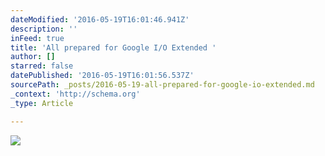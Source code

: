 ```yaml
---
dateModified: '2016-05-19T16:01:46.941Z'
description: ''
inFeed: true
title: 'All prepared for Google I/O Extended '
author: []
starred: false
datePublished: '2016-05-19T16:01:56.537Z'
sourcePath: _posts/2016-05-19-all-prepared-for-google-io-extended.md
_context: 'http://schema.org'
_type: Article

---
```

![](https://the-grid-user-content.s3-us-west-2.amazonaws.com/4e3b6298-32e6-4de2-a0a4-6e1930ed29bc.jpg)